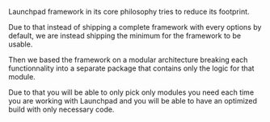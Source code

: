 Launchpad framework in its core philosophy tries to reduce its footprint.

Due to that instead of shipping a complete framework with every options by default, we are instead shipping the minimum for the framework to be usable.

Then we based the framework on a modular architecture breaking each functionnality into a separate package that contains only the logic for that module.

Due to that you will be able to only pick only modules you need each time you are working with Launchpad and you will be able to have an optimized build with only necessary code.
